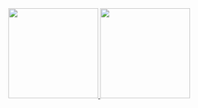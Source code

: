 <div>
  <a href="https://github.com/gillianfranco">
  <img loading="lazy" height="180em" src="https://github-readme-stats.vercel.app/api/top-langs/?username=gillianfranco&layout=compact&langs_count=7&theme=dracula"/>
  <img loading="lazy" height="180em" src="https://github-readme-stats.vercel.app/api?username=gillianfranco&show_icons=true&theme=dracula&include_all_commits=true&count_private=true"/>
</div>
